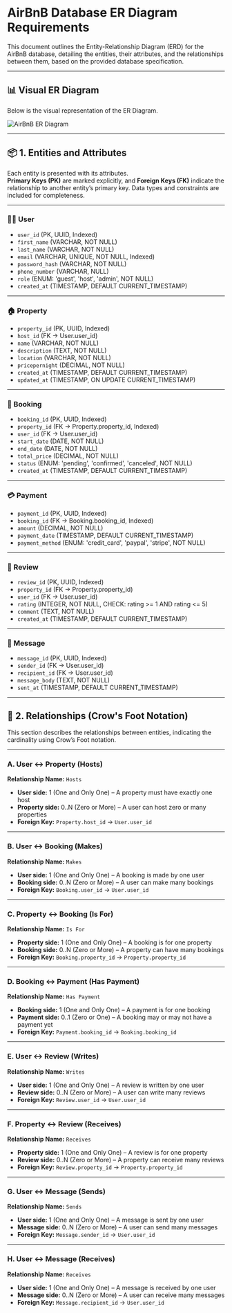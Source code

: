 # AirBnB Database ER Diagram Requirements

This document outlines the Entity-Relationship Diagram (ERD) for the AirBnB database, detailing the entities, their attributes, and the relationships between them, based on the provided database specification.

---

## 📊 Visual ER Diagram

Below is the visual representation of the ER Diagram.

![AirBnB ER Diagram](ERD/YOUR_ER_DIAGRAM_FILENAME.png)

---

## 📦 1. Entities and Attributes

Each entity is presented with its attributes.  
**Primary Keys (PK)** are marked explicitly, and **Foreign Keys (FK)** indicate the relationship to another entity’s primary key. Data types and constraints are included for completeness.

---

### 🧑‍💼 User

- `user_id` (PK, UUID, Indexed)  
- `first_name` (VARCHAR, NOT NULL)  
- `last_name` (VARCHAR, NOT NULL)  
- `email` (VARCHAR, UNIQUE, NOT NULL, Indexed)  
- `password_hash` (VARCHAR, NOT NULL)  
- `phone_number` (VARCHAR, NULL)  
- `role` (ENUM: 'guest', 'host', 'admin', NOT NULL)  
- `created_at` (TIMESTAMP, DEFAULT CURRENT_TIMESTAMP)  

---

### 🏠 Property

- `property_id` (PK, UUID, Indexed)  
- `host_id` (FK → User.user_id)  
- `name` (VARCHAR, NOT NULL)  
- `description` (TEXT, NOT NULL)  
- `location` (VARCHAR, NOT NULL)  
- `pricepernight` (DECIMAL, NOT NULL)  
- `created_at` (TIMESTAMP, DEFAULT CURRENT_TIMESTAMP)  
- `updated_at` (TIMESTAMP, ON UPDATE CURRENT_TIMESTAMP)  

---

### 📅 Booking

- `booking_id` (PK, UUID, Indexed)  
- `property_id` (FK → Property.property_id, Indexed)  
- `user_id` (FK → User.user_id)  
- `start_date` (DATE, NOT NULL)  
- `end_date` (DATE, NOT NULL)  
- `total_price` (DECIMAL, NOT NULL)  
- `status` (ENUM: 'pending', 'confirmed', 'canceled', NOT NULL)  
- `created_at` (TIMESTAMP, DEFAULT CURRENT_TIMESTAMP)  

---

### 💳 Payment

- `payment_id` (PK, UUID, Indexed)  
- `booking_id` (FK → Booking.booking_id, Indexed)  
- `amount` (DECIMAL, NOT NULL)  
- `payment_date` (TIMESTAMP, DEFAULT CURRENT_TIMESTAMP)  
- `payment_method` (ENUM: 'credit_card', 'paypal', 'stripe', NOT NULL)  

---

### 🌟 Review

- `review_id` (PK, UUID, Indexed)  
- `property_id` (FK → Property.property_id)  
- `user_id` (FK → User.user_id)  
- `rating` (INTEGER, NOT NULL, CHECK: rating >= 1 AND rating <= 5)  
- `comment` (TEXT, NOT NULL)  
- `created_at` (TIMESTAMP, DEFAULT CURRENT_TIMESTAMP)  

---

### 💬 Message

- `message_id` (PK, UUID, Indexed)  
- `sender_id` (FK → User.user_id)  
- `recipient_id` (FK → User.user_id)  
- `message_body` (TEXT, NOT NULL)  
- `sent_at` (TIMESTAMP, DEFAULT CURRENT_TIMESTAMP)  

---

## 🔗 2. Relationships (Crow's Foot Notation)

This section describes the relationships between entities, indicating the cardinality using Crow’s Foot notation.

---

### A. User ↔ Property (Hosts)

**Relationship Name:** `Hosts`  
- **User side:** 1 (One and Only One) – A property must have exactly one host  
- **Property side:** 0..N (Zero or More) – A user can host zero or many properties  
- **Foreign Key:** `Property.host_id` → `User.user_id`  

---

### B. User ↔ Booking (Makes)

**Relationship Name:** `Makes`  
- **User side:** 1 (One and Only One) – A booking is made by one user  
- **Booking side:** 0..N (Zero or More) – A user can make many bookings  
- **Foreign Key:** `Booking.user_id` → `User.user_id`  

---

### C. Property ↔ Booking (Is For)

**Relationship Name:** `Is For`  
- **Property side:** 1 (One and Only One) – A booking is for one property  
- **Booking side:** 0..N (Zero or More) – A property can have many bookings  
- **Foreign Key:** `Booking.property_id` → `Property.property_id`  

---

### D. Booking ↔ Payment (Has Payment)

**Relationship Name:** `Has Payment`  
- **Booking side:** 1 (One and Only One) – A payment is for one booking  
- **Payment side:** 0..1 (Zero or One) – A booking may or may not have a payment yet  
- **Foreign Key:** `Payment.booking_id` → `Booking.booking_id`  

---

### E. User ↔ Review (Writes)

**Relationship Name:** `Writes`  
- **User side:** 1 (One and Only One) – A review is written by one user  
- **Review side:** 0..N (Zero or More) – A user can write many reviews  
- **Foreign Key:** `Review.user_id` → `User.user_id`  

---

### F. Property ↔ Review (Receives)

**Relationship Name:** `Receives`  
- **Property side:** 1 (One and Only One) – A review is for one property  
- **Review side:** 0..N (Zero or More) – A property can receive many reviews  
- **Foreign Key:** `Review.property_id` → `Property.property_id`  

---

### G. User ↔ Message (Sends)

**Relationship Name:** `Sends`  
- **User side:** 1 (One and Only One) – A message is sent by one user  
- **Message side:** 0..N (Zero or More) – A user can send many messages  
- **Foreign Key:** `Message.sender_id` → `User.user_id`  

---

### H. User ↔ Message (Receives)

**Relationship Name:** `Receives`  
- **User side:** 1 (One and Only One) – A message is received by one user  
- **Message side:** 0..N (Zero or More) – A user can receive many messages  
- **Foreign Key:** `Message.recipient_id` → `User.user_id`  
